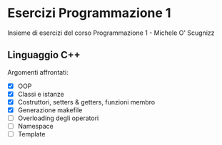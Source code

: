 # Esercizi Programmazione 1
Insieme di esercizi del corso Programmazione 1 - Michele O' Scugnizz

## Linguaggio C++
Argomenti affrontati:
- [x] OOP
- [x] Classi e istanze
- [x] Costruttori, setters & getters, funzioni membro
- [x] Generazione makefile
- [ ] Overloading degli operatori
- [ ] Namespace
- [ ] Template
